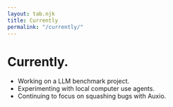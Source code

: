 ```yaml
---
layout: tab.njk
title: Currently
permalink: "/currently/"
---
```


# Currently.

- Working on a LLM benchmark project.
- Experimenting with local computer use agents.
- Continuing to focus on squashing bugs with Auxio.
